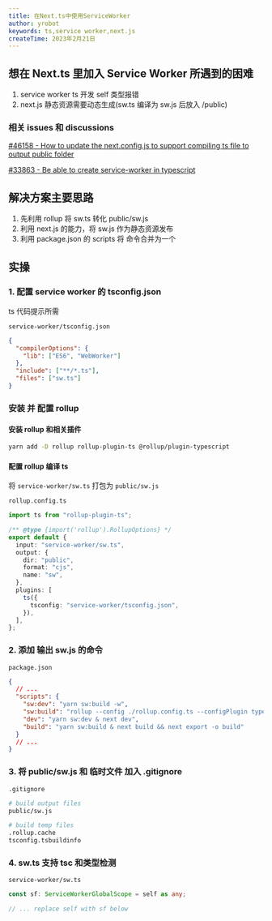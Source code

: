 ```yaml
---
title: 在Next.ts中使用ServiceWorker
author: yrobot
keywords: ts,service worker,next.js
createTime: 2023年2月21日
---
```


## 想在 Next.ts 里加入 Service Worker 所遇到的困难

1. service worker ts 开发 self 类型报错
2. next.js 静态资源需要动态生成(sw.ts 编译为 sw.js 后放入 /public)

### 相关 issues 和 discussions

[#46158 - How to update the next.config.js to support compiling ts file to output public folder](https://github.com/vercel/next.js/discussions/46158)

[#33863 - Be able to create service-worker in typescript](https://github.com/vercel/next.js/issues/33863)

## 解决方案主要思路

1. 先利用 rollup 将 sw.ts 转化 public/sw.js
2. 利用 next.js 的能力，将 sw.js 作为静态资源发布
3. 利用 package.json 的 scripts 将 命令合并为一个

## 实操

### 1. 配置 service worker 的 tsconfig.json

ts 代码提示所需

`service-worker/tsconfig.json`

```json
{
  "compilerOptions": {
    "lib": ["ES6", "WebWorker"]
  },
  "include": ["**/*.ts"],
  "files": ["sw.ts"]
}
```

### 安装 并 配置 rollup

#### 安装 rollup 和相关插件

```bash
yarn add -D rollup rollup-plugin-ts @rollup/plugin-typescript
```

#### 配置 rollup 编译 ts

将 `service-worker/sw.ts` 打包为 `public/sw.js`

`rollup.config.ts`

```ts
import ts from "rollup-plugin-ts";

/** @type {import('rollup').RollupOptions} */
export default {
  input: "service-worker/sw.ts",
  output: {
    dir: "public",
    format: "cjs",
    name: "sw",
  },
  plugins: [
    ts({
      tsconfig: "service-worker/tsconfig.json",
    }),
  ],
};
```

### 2. 添加 输出 sw.js 的命令

`package.json`

```json
{
  // ...
  "scripts": {
    "sw:dev": "yarn sw:build -w",
    "sw:build": "rollup --config ./rollup.config.ts --configPlugin typescript",
    "dev": "yarn sw:dev & next dev",
    "build": "yarn sw:build & next build && next export -o build"
  }
  // ...
}
```

### 3. 将 public/sw.js 和 临时文件 加入 .gitignore

`.gitignore`

```bash
# build output files
public/sw.js

# build temp files
.rollup.cache
tsconfig.tsbuildinfo
```

### 4. sw.ts 支持 tsc 和类型检测

`service-worker/sw.ts`

```ts
const sf: ServiceWorkerGlobalScope = self as any;

// ... replace self with sf below
```
